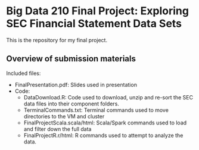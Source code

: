 # Big Data 210 Final Project: Exploring SEC Financial Statement Data Sets

This is the repository for my final project.

## Overview of submission materials

Included files:
  - FinalPresentation.pdf: Slides used in presentation 
  - Code:
    - DataDownload.R: Code used to download, unzip and re-sort the SEC data files into their component folders. 
	 - TerminalCommands.txt: Terminal commands used to move directories to the VM and cluster
	 - FinalProjectScala.scala/html: Scala/Spark commands used to load and filter down the full data
	 - FinalProjectR.r/html: R commands used to attempt to analyze the data.


